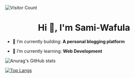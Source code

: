 ![Visitor Count](https://profile-counter.glitch.me/{Sami-Wafula}/count.svg)

<h1 align="center">Hi 👋, I'm Sami-Wafula</h1>

- 🎥 I’m currently building: **A personal blogging platform**

- 🌱 I’m currently learning: **Web Development**

![Anurag's GitHub stats](https://github-readme-stats.vercel.app/api?username=Sami-Wafula&count_private=true)

<!-- ![Anurag's GitHub stats](https://github-readme-stats.vercel.app/api?username=Sami-Wafula&show_icons=true&count_private=true)) -->

<!-- [![Anurag's GitHub stats-Dark](https://github-readme-stats.vercel.app/api?username=Sami-Wafula&show_icons=true&theme=dark#gh-dark-mode-only)](https://github.com/Sami-Wafula/github-readme-stats#gh-dark-mode-only) -->

[![Top Langs](https://github-readme-stats.vercel.app/api/top-langs/?username=Sami-Wafula&layout=compact)](https://github.com/Sami-Wafula/github-readme-stats)
